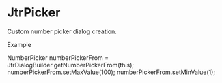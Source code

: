 JtrPicker
=========
Custom number picker dialog creation.

Example

NumberPicker numberPickerFrom = JtrDialogBuilder.getNumberPickerFrom(this);
numberPickerFrom.setMaxValue(100);
numberPickerFrom.setMinValue(1);


